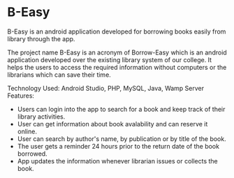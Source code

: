 # B-Easy
B-Easy is an android application developed for borrowing books easily from library through the app.

The project name B-Easy is an acronym of Borrow-Easy which is an android application developed over the existing library system of our college. It helps the users to access the required information without computers or the librarians which can save their time.

Technology Used: Android Studio, PHP, MySQL, Java, Wamp Server
Features: 
- Users can login into the app to search for a book and keep track of their library activities.
- User can get information about book avalability and can reserve it online.
- User can search by author's name, by publication or by title of the book.
- The user gets a reminder 24 hours prior to the return date of the book borrowed.
- App updates the information whenever librarian issues or collects the book. 
